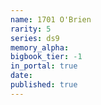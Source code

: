 ```yaml
---
name: 1701 O'Brien
rarity: 5
series: ds9
memory_alpha:
bigbook_tier: -1
in_portal: true
date:
published: true
---
```



